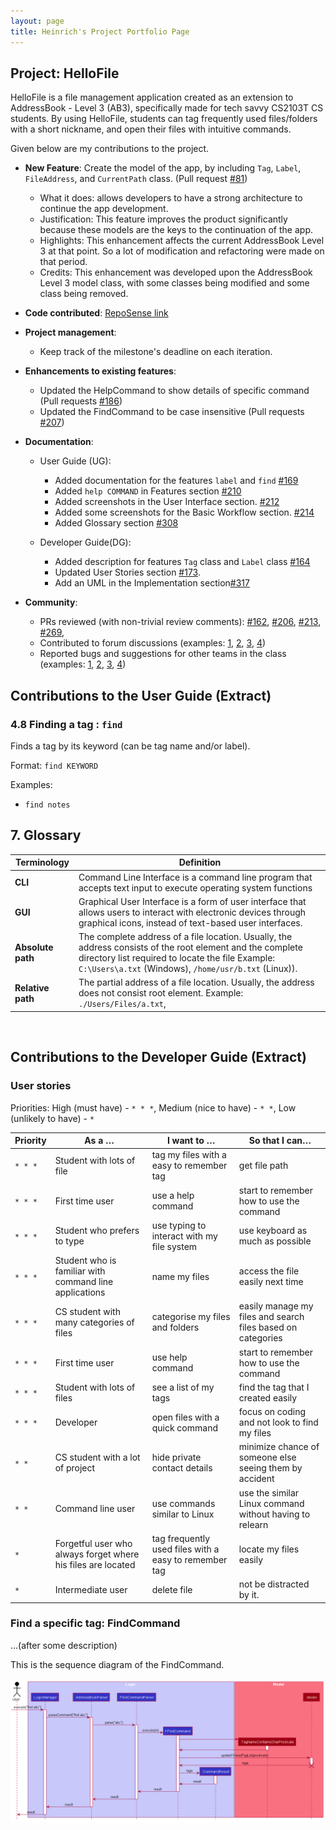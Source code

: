 ```yaml
---
layout: page
title: Heinrich's Project Portfolio Page
---
```


## Project: HelloFile

HelloFile is a file management application created as an extension to AddressBook - Level 3 (AB3),
specifically made for tech savvy CS2103T CS students.
By using HelloFile, students can tag frequently used files/folders with a short nickname, and open their files
with intuitive commands.

Given below are my contributions to the project.

* **New Feature**: Create the model of the app, by including `Tag`, `Label`, `FileAddress`, and `CurrentPath` class.
(Pull request [\#81](https://github.com/AY2021S1-CS2103T-F12-1/tp/pull/81)) 
  * What it does: allows developers to have a strong architecture to continue the app development.
  * Justification: This feature improves the product significantly because these models are the keys to the continuation of the app.
  * Highlights: This enhancement affects the current AddressBook Level 3 at that point. So a lot of modification and refactoring were made on that period.
  * Credits: This enhancement was developed upon the AddressBook Level 3 model class, with some classes being modified and some class being removed.
  
  
* **Code contributed**: [RepoSense link](https://nus-cs2103-ay2021s1.github.io/tp-dashboard/#breakdown=true&search=&sort=groupTitle&sortWithin=title&since=2020-08-14&timeframe=commit&mergegroup=&groupSelect=groupByRepos&checkedFileTypes=docs~functional-code~test-code~other&tabOpen=true&tabType=authorship&zFR=false&tabAuthor=HynRidge&tabRepo=AY2021S1-CS2103T-F12-1%2Ftp%5Bmaster%5D&authorshipIsMergeGroup=false&authorshipFileTypes=docs~functional-code~test-code)

* **Project management**:
  * Keep track of the milestone's deadline on each iteration.

* **Enhancements to existing features**:
  * Updated the HelpCommand to show details of specific command  (Pull requests [\#186](https://github.com/AY2021S1-CS2103T-F12-1/tp/pull/186))
  * Updated the FindCommand to be case insensitive (Pull requests [\#207](https://github.com/AY2021S1-CS2103T-F12-1/tp/pull/207))
  
* **Documentation**:
  * User Guide (UG):
    * Added documentation for the features `label` and `find` [\#169](https://github.com/AY2021S1-CS2103T-F12-1/tp/pull/169)
    * Added `help COMMAND` in Features section [\#210](https://github.com/AY2021S1-CS2103T-F12-1/tp/pull/210)
    * Added screenshots in the User Interface section. [\#212](https://github.com/AY2021S1-CS2103T-F12-1/tp/pull/212)
    * Added some screenshots for the Basic Workflow section. [\#214](https://github.com/AY2021S1-CS2103T-F12-1/tp/pull/214)
    * Added Glossary section [\#308](https://github.com/AY2021S1-CS2103T-F12-1/tp/pull/308)
    
  * Developer Guide(DG):
    * Added description for features `Tag` class and `Label` class [\#164](https://github.com/AY2021S1-CS2103T-F12-1/tp/pull/164)
    * Updated User Stories section [\#173](https://github.com/AY2021S1-CS2103T-F12-1/tp/pull/173).
    * Add an UML in the Implementation section[\#317](https://github.com/AY2021S1-CS2103T-F12-1/tp/pull/317)

* **Community**:
  * PRs reviewed (with non-trivial review comments):
    [\#162](https://github.com/AY2021S1-CS2103T-F12-1/tp/pull/162),
    [\#206](https://github.com/AY2021S1-CS2103T-F12-1/tp/pull/206), 
    [\#213](https://github.com/AY2021S1-CS2103T-F12-1/tp/pull/213),
    [\#269](https://github.com/AY2021S1-CS2103T-F12-1/tp/pull/269),   
  * Contributed to forum discussions (examples: [1](https://github.com/nus-cs2103-AY2021S1/forum/issues/82), 
    [2](https://github.com/nus-cs2103-AY2021S1/forum/issues/70), 
    [3](https://github.com/nus-cs2103-AY2021S1/forum/issues/19), 
    [4](https://github.com/nus-cs2103-AY2021S1/forum/issues/18))
  * Reported bugs and suggestions for other teams in the class (examples: [1](https://github.com/HynRidge/ped/issues/5), 
    [2](https://github.com/HynRidge/ped/issues/4), 
    [3](https://github.com/HynRidge/ped/issues/3),
    [4](https://github.com/HynRidge/ped/issues/2))
    
## Contributions to the User Guide  (Extract)

### 4.8 Finding a tag : `find`

Finds a tag by its keyword (can be tag name and/or label).

Format: `find KEYWORD`

Examples:
* `find notes`


## 7. Glossary

Terminology | Definition
--------------|------------------
**CLI** | Command Line Interface is a command line program that accepts text input to execute operating system functions
**GUI** | Graphical User Interface is a form of user interface that allows users to interact with electronic devices through graphical icons, instead of text-based user interfaces.
**Absolute path** | The complete address of a file location. Usually, the address consists of the root element and the complete directory list required to locate the file Example: `C:\Users\a.txt` (Windows), `/home/usr/b.txt` (Linux)).
**Relative path** | The partial address of a file location. Usually, the address does not consist root element. Example: `./Users/Files/a.txt`,

<br>

## Contributions to the Developer Guide (Extract)

<div style="page-break-after: always;"></div>

### User stories

Priorities: High (must have) - `* * *`, Medium (nice to have) - `* *`, Low (unlikely to have) - `*`

| Priority | As a …​                                                     | I want to …​                                       | So that I can…​                                            |
| -------- | ---------------------------------------------------------------| ------------------------------------------------------| --------------------------------------------------------------|
| `* * *`  | Student with lots of file                                      | tag my files with a easy to remember tag              | get file path                                                 |
| `* * *`  | First time user                                                | use a help command                                    | start to remember how to use the command                      |
| `* * *`  | Student who prefers to type                                    | use typing to interact with my file system            | use keyboard as much as possible                              |
| `* * *`  | Student who is familiar with command line applications         | name my files                                         | access the file easily next time                              |
| `* * *`  | CS student with many categories of files                       | categorise my files and folders                       | easily manage my files and search files based on categories   |
| `* * *`  | First time user                                                | use help command                                      | start to remember how to use the command                      |
| `* * *`  | Student with lots of files                                     | see a list of my tags                                 | find the tag that I created easily                            |
| `* * *`  | Developer                                                      | open files with a quick command                       | focus on coding and not look to find my files                 |
| `* *`    | CS student with a lot of project                               | hide private contact details                          | minimize chance of someone else seeing them by accident       |
| `* *`    | Command line user                                              | use commands similar to Linux                         | use the similar Linux command without having to relearn       |
| `*`      | Forgetful user who always forget where his files are located   | tag frequently used files with a easy to remember tag | locate my files easily                                        |
| `*`      | Intermediate user                                              | delete file                                           | not be distracted by it.                                      |

### Find a specific tag: FindCommand

...(after some description)

This is the sequence diagram of the FindCommand.<br>  
![FindSequenceDiagram](../images/FindSequenceDiagram.png)

